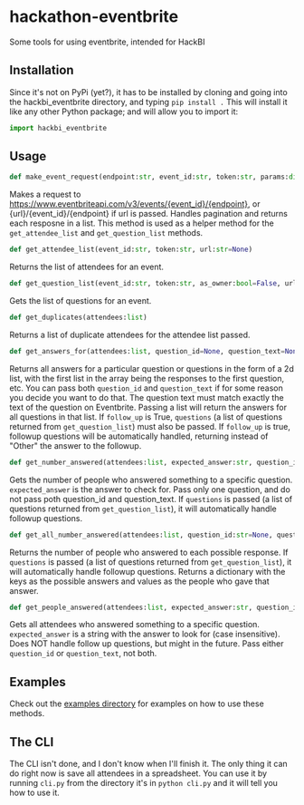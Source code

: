 # hackathon-eventbrite
Some tools for using eventbrite, intended for HackBI

## Installation
Since it's not on PyPi (yet?), it has to be installed by cloning and going into the hackbi_eventbrite directory, and typing
`pip install .`
This will install it like any other Python package; and will allow you to import it:
```python
import hackbi_eventbrite
```

## Usage
```python
def make_event_request(endpoint:str, event_id:str, token:str, params:dict=None, url:str=None)
```
Makes a request to https://www.eventbriteapi.com/v3/events/{event_id}/{endpoint}, or {url}/{event_id}/{endpoint} if url is passed. Handles pagination and returns each resposne in a list.
This method is used as a helper method for the `get_attendee_list` and `get_question_list` methods.

```python
def get_attendee_list(event_id:str, token:str, url:str=None)
```
Returns the list of attendees for an event.

```python
def get_question_list(event_id:str, token:str, as_owner:bool=False, url:str=None)
```
Gets the list of questions for an event.

```python
def get_duplicates(attendees:list)
```
Returns a list of duplicate attendees for the attendee list passed.

```python
def get_answers_for(attendees:list, question_id=None, question_text=None, follow_up:bool=True, questions:list=None)
```
Returns all answers for a particular question or questions in the form of a 2d list, with the first list in the array being the responses to the first question, etc.
You can pass both `question_id` and `question_text` if for some reason you decide you want to do that. The question text must match exactly the text of the question on Eventbrite. Passing a list will return the answers for all questions in that list.
If `follow_up` is True, `questions` (a list of questions returned from `get_question_list`) must also be passed. If `follow_up` is true, followup questions will be automatically handled, returning instead of "Other" the answer to the followup.

```python
def get_number_answered(attendees:list, expected_answer:str, question_id:str=None, question_text=None)
```
Gets the number of people who answered something to a specific question. 
`expected_answer` is the answer to check for.
Pass only one question, and do not pass poth question_id and question_text.
If `questions` is passed (a list of questions returned from `get_question_list`), it will automatically handle followup questions.

```python
def get_all_number_answered(attendees:list, question_id:str=None, question_text:str=None, questions=None)
```
Returns the number of people who answered to each possible response. 
If `questions` is passed (a list of questions returned from `get_question_list`), it will automatically handle followup questions.
Returns a dictionary with the keys as the possible answers and values as the people who gave that answer.

```python
def get_people_answered(attendees:list, expected_answer:str, question_id:str=None, question_text:str=None)
```
Gets all attendees who answered something to a specific question. `expected_answer` is a string with the answer to look for (case insensitive). Does NOT handle follow up questions, but might in the future.
Pass either `question_id` or `question_text`, not both.

## Examples
Check out the [examples directory](examples/examples.md) for examples on how to use these methods.

## The CLI
The CLI isn't done, and I don't know when I'll finish it. The only thing it can do right now is save all attendees in a spreadsheet.
You can use it by running `cli.py` from the directory it's in `python cli.py` and it will tell you how to use it.
